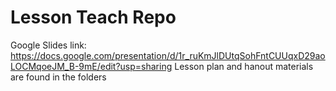 # Lesson Teach Repo

Google Slides link: https://docs.google.com/presentation/d/1r_ruKmJlDUtqSohFntCUUqxD29aoLOCMqoeJM_B-9mE/edit?usp=sharing 
Lesson plan and hanout materials are found in the folders
